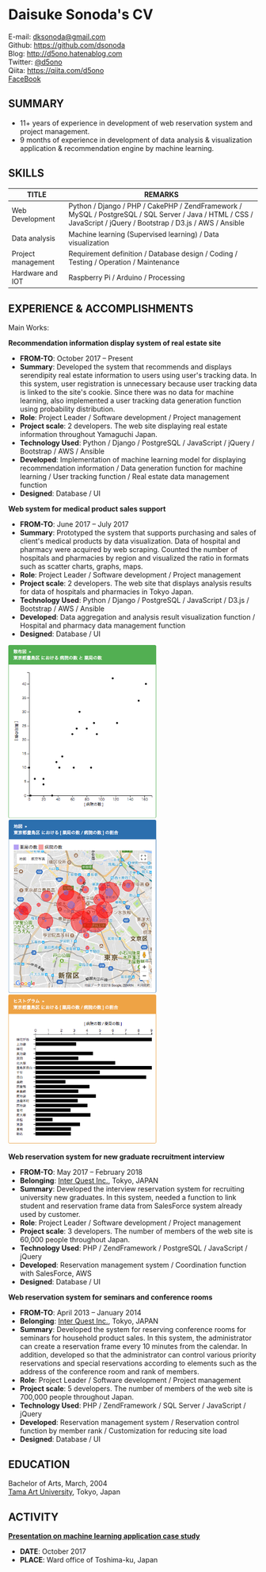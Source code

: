 # Daisuke Sonoda's CV
E-mail: dksonoda@gmail.com  
Github: https://github.com/dsonoda  
Blog: http://d5ono.hatenablog.com  
Twitter: [@d5ono](https://twitter.com/d5ono)  
Qiita: https://qiita.com/d5ono  
[FaceBook](https://www.facebook.com/daisuke.sonoda.758)  

## SUMMARY
* 11+ years of experience in development of web reservation system and project management.
* 9 months of experience in development of data analysis & visualization application & recommendation engine by machine learning.

## SKILLS
| TITLE | REMARKS |
|------|--------|
| Web Development  | Python / Django / PHP / CakePHP / ZendFramework / MySQL / PostgreSQL / SQL Server / Java / HTML / CSS / JavaScript / jQuery / Bootstrap / D3.js / AWS / Ansible |
| Data analysis | Machine learning (Supervised learning) / Data visualization |
| Project management | Requirement definition / Database design / Coding / Testing / Operation / Maintenance |
| Hardware and IOT | Raspberry Pi / Arduino / Processing |

## EXPERIENCE & ACCOMPLISHMENTS
Main Works: 

**Recommendation information display system of real estate site**
* **FROM-TO**: October 2017 – Present
* **Summary**: Developed the system that recommends and displays serendipity real estate information to users using user's tracking data. In this system, user registration is unnecessary because user tracking data is linked to the site's cookie. Since there was no data for machine learning, also implemented a user tracking data generation function using probability distribution.
* **Role**: Project Leader / Software development / Project management
* **Project scale**: 2 developers. The web site displaying real estate information throughout Yamaguchi Japan.
* **Technology Used**: Python / Django / PostgreSQL / JavaScript / jQuery / Bootstrap / AWS / Ansible
* **Developed**: Implementation of machine learning model for displaying recommendation information / Data generation function for machine learning / User tracking function / Real estate data management function
* **Designed**: Database / UI

**Web system for medical product sales support**
* **FROM-TO**: June 2017 – July 2017
* **Summary**: Prototyped the system that supports purchasing and sales of client's medical products by data visualization. Data of hospital and pharmacy were acquired by web scraping. Counted the number of hospitals and pharmacies by region and visualized the ratio in formats such as scatter charts, graphs, maps.
* **Role**: Project Leader / Software development / Project management
* **Project scale**: 2 developers. The web site that displays analysis results for data of hospitals and pharmacies in Tokyo Japan.
* **Technology Used**: Python / Django / PostgreSQL / JavaScript / D3.js / Bootstrap / AWS / Ansible
* **Developed**: Data aggregation and analysis result visualization function / Hospital and pharmacy data management function
* **Designed**: Database / UI
<img src="https://github.com/dsonoda/Curriculum-Vitae/blob/master/docs/images/Web_system_for_medical_product_sales_support/data_visualization/scatter_plot.png" alt="scatter_plot" title="scatter_plot" width="300px">
<img src="https://github.com/dsonoda/Curriculum-Vitae/blob/master/docs/images/Web_system_for_medical_product_sales_support/data_visualization/map.png" alt="map" title="map"  width="300px">
<img src="https://github.com/dsonoda/Curriculum-Vitae/blob/master/docs/images/Web_system_for_medical_product_sales_support/data_visualization/histogram.png" alt="histogram" title="histogram" width="300px">

**Web reservation system for new graduate recruitment interview**
* **FROM-TO**: May 2017 – February 2018
* **Belonging**: [Inter Quest Inc.](https://www.iqnet.co.jp), Tokyo, JAPAN
* **Summary**: Developed the interview reservation system for recruiting university new graduates. In this system, needed a function to link student and reservation frame data from SalesForce system already used by customer.
* **Role**: Project Leader / Software development / Project management
* **Project scale**: 3 developers. The number of members of the web site is 60,000 people throughout Japan.
* **Technology Used**: PHP / ZendFramework / PostgreSQL / JavaScript / jQuery
* **Developed**: Reservation management system / Coordination function with SalesForce, AWS
* **Designed**: Database / UI

**Web reservation system for seminars and conference rooms**
* **FROM-TO**: April 2013 – January 2014
* **Belonging**: [Inter Quest Inc.](https://www.iqnet.co.jp), Tokyo, JAPAN
* **Summary**: Developed the system for reserving conference rooms for seminars for household product sales. In this system, the administrator can create a reservation frame every 10 minutes from the calendar. In addition, developed so that the administrator can control various priority reservations and special reservations according to elements such as the address of the conference room and rank of members.
* **Role**: Project Leader / Software development / Project management
* **Project scale**: 5 developers. The number of members of the web site is 700,000 people throughout Japan.
* **Technology Used**: PHP / ZendFramework / SQL Server / JavaScript / jQuery
* **Developed**: Reservation management system / Reservation control function by member rank / Customization for reducing site load
* **Designed**: Database / UI

## EDUCATION
Bachelor of Arts, March, 2004  
[Tama Art University](http://www.tamabi.ac.jp), Tokyo, Japan

## ACTIVITY
**[Presentation on machine learning application case study](https://github.com/dsonoda/Curriculum-Vitae/blob/master/docs/slides/20171027.pdf)**
* **DATE**: October 2017
* **PLACE**: Ward office of Toshima-ku, Japan
